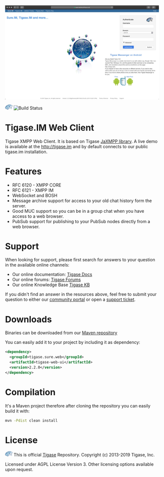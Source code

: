 ![SureIM screenshot](assets/images/sureim.jpg)

![Tigase Logo](assets/images/tigase-logo.png) ![Build Status](https://tc.tigase.net/app/rest/builds/buildType:(id:TigaseSureIM_Build)/statusIcon)


# Tigase.IM Web Client

Tigase XMPP Web Client. It is based on Tigase [JaXMPP library](https://github.com/tigaseinc/jaxmpp). A live demo is available at the http://tigase.im and by default connects to our public tigase.im installation.

# Features

* RFC 6120 - XMPP CORE
* RFC 6121 - XMPP IM
* WebSocket and BOSH
* Message archive support for access to your old chat history form the server.
* Good MUC support so you can be in a group chat when you have access to a web browser.
* PubSub support for publishing to your PubSub nodes directly from a web browser.

# Support

When looking for support, please first search for answers to your question in the available online channels:

* Our online documentation: [Tigase Docs](https://docs.tigase.net/)
* Our online forums: [Tigase Forums](https://help.tigase.net/portal/community)
* Our online Knowledge Base [Tigase KB](https://help.tigase.net/portal/kb)

If you didn't find an answer in the resources above, feel free to submit your question to either our 
[community portal](https://help.tigase.net/portal/community) or open a [support ticket](https://help.tigase.net/portal/newticket).

# Downloads

Binaries can be downloaded from our [Maven repository](https://maven-repo.tigase.net/#artifact/tigase.sure.web/tigase-web-ui)

You can easily add it to your project by including it as dependency:

```xml
<dependency>
  <groupId>tigase.sure.web</groupId>
  <artifactId>tigase-web-ui</artifactId>
  <version>2.2.0</version>
</dependency>
```

# Compilation 

It's a Maven project therefore after cloning the repository you can easily build it with:

```bash
mvn -Pdist clean install
```

# License

![Tigase Logo](assets/images/tigase-logo.png) This is official [Tigase](https://tigase.net/) Repository.
Copyright (c) 2013-2019 Tigase, Inc.

Licensed under AGPL License Version 3. Other licensing options available upon request.

